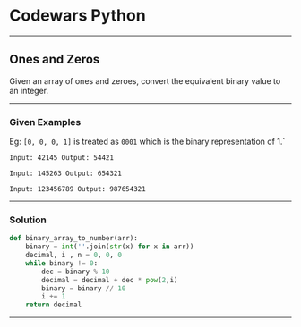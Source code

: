 # Codewars Python


---
## Ones and Zeros

Given an array of ones and zeroes, convert the equivalent binary value to an integer.

---
### Given Examples

Eg: `[0, 0, 0, 1]` is treated as `0001` which is the binary representation of 1.`

```
Input: 42145 Output: 54421

Input: 145263 Output: 654321

Input: 123456789 Output: 987654321
```
---

### Solution

```python
def binary_array_to_number(arr):
    binary = int(''.join(str(x) for x in arr)) 
    decimal, i , n = 0, 0, 0
    while binary != 0:
        dec = binary % 10
        decimal = decimal + dec * pow(2,i)
        binary = binary // 10
        i += 1
    return decimal
```
---

